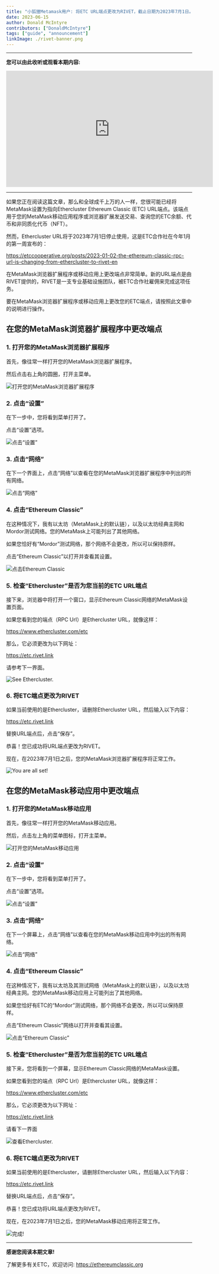 ```yaml
---
title: "小狐狸Metamask用户: 将ETC URL端点更改为RIVET，截止日期为2023年7月1日。"
date: 2023-06-15
author: Donald McIntyre
contributors: ["DonaldMcIntyre"]
tags: ["guide", "announcement"]
linkImage: ./rivet-banner.png
---
```


---
**您可以由此收听或观看本期内容:**

<iframe width="560" height="315" src="https://www.youtube.com/embed/RnL9lrTI9NA" title="YouTube video player" frameborder="0" allow="accelerometer; autoplay; clipboard-write; encrypted-media; gyroscope; picture-in-picture; web-share" allowfullscreen></iframe>

---

如果您正在阅读这篇文章，那么和全球成千上万的人一样，您很可能已经将MetaMask设置为指向Ethercluster Ethereum Classic (ETC) URL端点。该端点用于您的MetaMask移动应用程序或浏览器扩展发送交易、查询您的ETC余额、代币和非同质化代币（NFT）。

然而，Ethercluster URL将于2023年7月1日停止使用，这是ETC合作社在今年1月的第一周宣布的：

https://etccooperative.org/posts/2023-01-02-the-ethereum-classic-rpc-url-is-changing-from-ethercluster-to-rivet-en

在MetaMask浏览器扩展程序或移动应用上更改端点非常简单。新的URL端点是由RIVET提供的，RIVET是一支专业基础设施团队，被ETC合作社雇佣来完成这项任务。

要在MetaMask浏览器扩展程序或移动应用上更改您的ETC端点，请按照此文章中的说明进行操作。

## 在您的MetaMask浏览器扩展程序中更改端点

### 1. 打开您的MetaMask浏览器扩展程序

首先，像往常一样打开您的MetaMask浏览器扩展程序。

然后点击右上角的圆圈，打开主菜单。

![打开您的MetaMask浏览器扩展程序](./1.png)

### 2. 点击“设置”

在下一步中，您将看到菜单打开了。

点击“设置”选项。

![点击“设置”](./2.png)

### 3. 点击“网络”

在下一个界面上，点击“网络”以查看在您的MetaMask浏览器扩展程序中列出的所有网络。

![点击“网络”](./3.png)

### 4. 点击“Ethereum Classic”

在这种情况下，我有以太坊（MetaMask上的默认链），以及以太坊经典主网和Mordor测试网络。您的MetaMask上可能列出了其他网络。

如果您恰好有“Mordor”测试网络，那个网络不会更改，所以可以保持原样。

点击“Ethereum Classic”以打开并查看其设置。

![点击Ethereum Classic](./4.png)

### 5. 检查“Ethercluster”是否为您当前的ETC URL端点

接下来，浏览器中将打开一个窗口，显示Ethereum Classic网络的MetaMask设置页面。

如果您看到您的端点（RPC Url）是Ethercluster URL，就像这样：

https://www.ethercluster.com/etc

那么，它必须更改为以下网址：

https://etc.rivet.link

请参考下一界面。

![See Ethercluster.](./5.png)

### 6. 将ETC端点更改为RIVET

如果当前使用的是Ethercluster，请删除Ethercluster URL，然后输入以下内容：

https://etc.rivet.link

替换URL端点后，点击“保存”。

恭喜！您已成功将URL端点更改为RIVET。

现在，在2023年7月1日之后，您的MetaMask浏览器扩展程序将正常工作。

![You are all set!](./6.png)

## 在您的MetaMask移动应用中更改端点

### 1. 打开您的MetaMask移动应用

首先，像往常一样打开您的MetaMask移动应用。

然后，点击左上角的菜单图标，打开主菜单。

![打开您的MetaMask移动应用](./7.png)

### 2. 点击“设置”

在下一步中，您将看到菜单打开了。

点击“设置”选项。

![点击“设置”](./8.png)

### 3. 点击“网络”

在下一个屏幕上，点击“网络”以查看在您的MetaMask移动应用中列出的所有网络。

![点击“网络”](./9.png)

### 4. 点击“Ethereum Classic”

在这种情况下，我有以太坊及其测试网络（MetaMask上的默认链），以及以太坊经典主网。您的MetaMask移动应用上可能列出了其他网络。

如果您恰好有ETC的“Mordor”测试网络，那个网络不会更改，所以可以保持原样。

点击“Ethereum Classic”网络以打开并查看其设置。

![点击“Ethereum Classic”](./10.png)

### 5. 检查“Ethercluster”是否为您当前的ETC URL端点

接下来，您将看到一个屏幕，显示Ethereum Classic网络的MetaMask设置。

如果您看到您的端点（RPC Url）是Ethercluster URL，就像这样：

https://www.ethercluster.com/etc

那么，它必须更改为以下网址：

https://etc.rivet.link

请看下一界面

![查看Ethercluster.](./11.png)

### 6. 将ETC端点更改为RIVET

如果当前使用的是Ethercluster，请删除Ethercluster URL，然后输入以下内容：

https://etc.rivet.link

替换URL端点后，点击“保存”。

恭喜！您已成功将URL端点更改为RIVET。

现在，在2023年7月1日之后，您的MetaMask移动应用将正常工作。

![完成!](./12.png)

---

**感谢您阅读本期文章!**

了解更多有关ETC，欢迎访问: https://ethereumclassic.org
